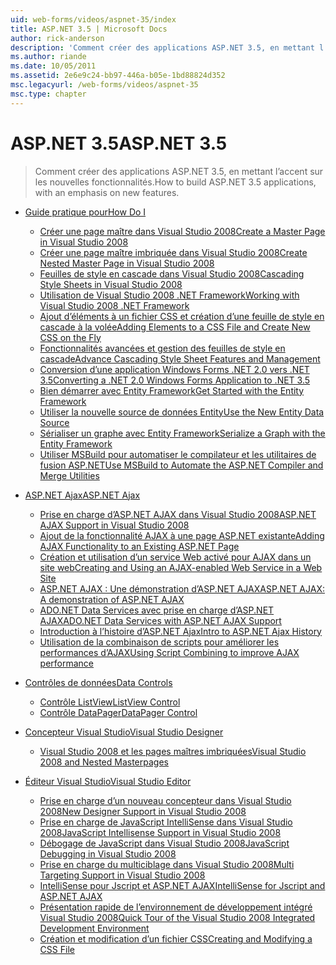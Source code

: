 ```yaml
---
uid: web-forms/videos/aspnet-35/index
title: ASP.NET 3.5 | Microsoft Docs
author: rick-anderson
description: 'Comment créer des applications ASP.NET 3.5, en mettant l’accent sur les nouvelles fonctionnalités.'
ms.author: riande
ms.date: 10/05/2011
ms.assetid: 2e6e9c24-bb97-446a-b05e-1bd88824d352
msc.legacyurl: /web-forms/videos/aspnet-35
msc.type: chapter
---
```

<a name="aspnet-35"></a><span data-ttu-id="1a686-103">ASP.NET 3.5</span><span class="sxs-lookup"><span data-stu-id="1a686-103">ASP.NET 3.5</span></span>
====================
> <span data-ttu-id="1a686-104">Comment créer des applications ASP.NET 3.5, en mettant l’accent sur les nouvelles fonctionnalités.</span><span class="sxs-lookup"><span data-stu-id="1a686-104">How to build ASP.NET 3.5 applications, with an emphasis on new features.</span></span>


- [<span data-ttu-id="1a686-105">Guide pratique pour</span><span class="sxs-lookup"><span data-stu-id="1a686-105">How Do I</span></span>](how-do-i/index.md)

    - [<span data-ttu-id="1a686-106">Créer une page maître dans Visual Studio 2008</span><span class="sxs-lookup"><span data-stu-id="1a686-106">Create a Master Page in Visual Studio 2008</span></span>](how-do-i/how-do-i-create-a-master-page-in-visual-studio-2008.md)
    - [<span data-ttu-id="1a686-107">Créer une page maître imbriquée dans Visual Studio 2008</span><span class="sxs-lookup"><span data-stu-id="1a686-107">Create Nested Master Page in Visual Studio 2008</span></span>](how-do-i/how-do-i-create-nested-master-page-in-visual-studio-2008.md)
    - [<span data-ttu-id="1a686-108">Feuilles de style en cascade dans Visual Studio 2008</span><span class="sxs-lookup"><span data-stu-id="1a686-108">Cascading Style Sheets in Visual Studio 2008</span></span>](how-do-i/how-do-i-cascading-style-sheets-in-visual-studio-2008.md)
    - [<span data-ttu-id="1a686-109">Utilisation de Visual Studio 2008 .NET Framework</span><span class="sxs-lookup"><span data-stu-id="1a686-109">Working with Visual Studio 2008 .NET Framework</span></span>](how-do-i/how-do-i-working-with-visual-studio-2008-net-framework.md)
    - [<span data-ttu-id="1a686-110">Ajout d’éléments à un fichier CSS et création d’une feuille de style en cascade à la volée</span><span class="sxs-lookup"><span data-stu-id="1a686-110">Adding Elements to a CSS File and Create New CSS on the Fly</span></span>](how-do-i/how-do-i-adding-elements-to-a-css-file-and-create-new-css-on-the-fly.md)
    - [<span data-ttu-id="1a686-111">Fonctionnalités avancées et gestion des feuilles de style en cascade</span><span class="sxs-lookup"><span data-stu-id="1a686-111">Advance Cascading Style Sheet Features and Management</span></span>](how-do-i/how-do-i-advance-cascading-style-sheet-features-and-management.md)
    - [<span data-ttu-id="1a686-112">Conversion d’une application Windows Forms .NET 2.0 vers .NET 3.5</span><span class="sxs-lookup"><span data-stu-id="1a686-112">Converting a .NET 2.0 Windows Forms Application to .NET 3.5</span></span>](how-do-i/how-do-i-converting-a-net-20-windows-forms-application-to-net-35.md)
    - [<span data-ttu-id="1a686-113">Bien démarrer avec Entity Framework</span><span class="sxs-lookup"><span data-stu-id="1a686-113">Get Started with the Entity Framework</span></span>](how-do-i/how-do-i-get-started-with-the-entity-framework.md)
    - [<span data-ttu-id="1a686-114">Utiliser la nouvelle source de données Entity</span><span class="sxs-lookup"><span data-stu-id="1a686-114">Use the New Entity Data Source</span></span>](how-do-i/how-do-i-use-the-new-entity-data-source.md)
    - [<span data-ttu-id="1a686-115">Sérialiser un graphe avec Entity Framework</span><span class="sxs-lookup"><span data-stu-id="1a686-115">Serialize a Graph with the Entity Framework</span></span>](how-do-i/how-do-i-serialize-a-graph-with-the-entity-framework.md)
    - [<span data-ttu-id="1a686-116">Utiliser MSBuild pour automatiser le compilateur et les utilitaires de fusion ASP.NET</span><span class="sxs-lookup"><span data-stu-id="1a686-116">Use MSBuild to Automate the ASP.NET Compiler and Merge Utilities</span></span>](how-do-i/how-do-i-use-msbuild-to-automate-the-aspnet-compiler-and-merge-utilities.md)
- [<span data-ttu-id="1a686-117">ASP.NET Ajax</span><span class="sxs-lookup"><span data-stu-id="1a686-117">ASP.NET Ajax</span></span>](aspnet-ajax/index.md)

    - [<span data-ttu-id="1a686-118">Prise en charge d’ASP.NET AJAX dans Visual Studio 2008</span><span class="sxs-lookup"><span data-stu-id="1a686-118">ASP.NET AJAX Support in Visual Studio 2008</span></span>](aspnet-ajax/aspnet-ajax-support-in-visual-studio-2008.md)
    - [<span data-ttu-id="1a686-119">Ajout de la fonctionnalité AJAX à une page ASP.NET existante</span><span class="sxs-lookup"><span data-stu-id="1a686-119">Adding AJAX Functionality to an Existing ASP.NET Page</span></span>](aspnet-ajax/adding-ajax-functionality-to-an-existing-aspnet-page.md)
    - [<span data-ttu-id="1a686-120">Création et utilisation d’un service Web activé pour AJAX dans un site web</span><span class="sxs-lookup"><span data-stu-id="1a686-120">Creating and Using an AJAX-enabled Web Service in a Web Site</span></span>](aspnet-ajax/creating-and-using-an-ajax-enabled-web-service-in-a-web-site.md)
    - [<span data-ttu-id="1a686-121">ASP.NET AJAX : Une démonstration d’ASP.NET AJAX</span><span class="sxs-lookup"><span data-stu-id="1a686-121">ASP.NET AJAX: A demonstration of ASP.NET AJAX</span></span>](aspnet-ajax/aspnet-ajax-a-demonstration-of-aspnet-ajax.md)
    - [<span data-ttu-id="1a686-122">ADO.NET Data Services avec prise en charge d’ASP.NET AJAX</span><span class="sxs-lookup"><span data-stu-id="1a686-122">ADO.NET Data Services with ASP.NET AJAX Support</span></span>](aspnet-ajax/adonet-data-services-with-aspnet-ajax-support.md)
    - [<span data-ttu-id="1a686-123">Introduction à l’histoire d’ASP.NET Ajax</span><span class="sxs-lookup"><span data-stu-id="1a686-123">Intro to ASP.NET Ajax History</span></span>](aspnet-ajax/introduction-to-aspnet-ajax-history.md)
    - [<span data-ttu-id="1a686-124">Utilisation de la combinaison de scripts pour améliorer les performances d’AJAX</span><span class="sxs-lookup"><span data-stu-id="1a686-124">Using Script Combining to improve AJAX performance</span></span>](aspnet-ajax/using-script-combining-to-improve-ajax-performance.md)
- [<span data-ttu-id="1a686-125">Contrôles de données</span><span class="sxs-lookup"><span data-stu-id="1a686-125">Data Controls</span></span>](data-controls/index.md)

    - [<span data-ttu-id="1a686-126">Contrôle ListView</span><span class="sxs-lookup"><span data-stu-id="1a686-126">ListView Control</span></span>](data-controls/the-listview-control.md)
    - [<span data-ttu-id="1a686-127">Contrôle DataPager</span><span class="sxs-lookup"><span data-stu-id="1a686-127">DataPager Control</span></span>](data-controls/the-datapager-control.md)
- [<span data-ttu-id="1a686-128">Concepteur Visual Studio</span><span class="sxs-lookup"><span data-stu-id="1a686-128">Visual Studio Designer</span></span>](visual-studio-designer/index.md)

    - [<span data-ttu-id="1a686-129">Visual Studio 2008 et les pages maîtres imbriquées</span><span class="sxs-lookup"><span data-stu-id="1a686-129">Visual Studio 2008 and Nested Masterpages</span></span>](visual-studio-designer/visual-studio-2008-and-nested-masterpages.md)
- [<span data-ttu-id="1a686-130">Éditeur Visual Studio</span><span class="sxs-lookup"><span data-stu-id="1a686-130">Visual Studio Editor</span></span>](visual-studio-editor/index.md)

    - [<span data-ttu-id="1a686-131">Prise en charge d’un nouveau concepteur dans Visual Studio 2008</span><span class="sxs-lookup"><span data-stu-id="1a686-131">New Designer Support in Visual Studio 2008</span></span>](visual-studio-editor/new-designer-support-in-visual-studio-2008.md)
    - [<span data-ttu-id="1a686-132">Prise en charge de JavaScript IntelliSense dans Visual Studio 2008</span><span class="sxs-lookup"><span data-stu-id="1a686-132">JavaScript Intellisense Support in Visual Studio 2008</span></span>](visual-studio-editor/javascript-intellisense-support-in-visual-studio-2008.md)
    - [<span data-ttu-id="1a686-133">Débogage de JavaScript dans Visual Studio 2008</span><span class="sxs-lookup"><span data-stu-id="1a686-133">JavaScript Debugging in Visual Studio 2008</span></span>](visual-studio-editor/javascript-debugging-in-visual-studio-2008.md)
    - [<span data-ttu-id="1a686-134">Prise en charge du multiciblage dans Visual Studio 2008</span><span class="sxs-lookup"><span data-stu-id="1a686-134">Multi Targeting Support in Visual Studio 2008</span></span>](visual-studio-editor/multi-targeting-support-in-visual-studio-2008.md)
    - [<span data-ttu-id="1a686-135">IntelliSense pour Jscript et ASP.NET AJAX</span><span class="sxs-lookup"><span data-stu-id="1a686-135">IntelliSense for Jscript and ASP.NET AJAX</span></span>](visual-studio-editor/intellisense-for-jscript-and-aspnet-ajax.md)
    - [<span data-ttu-id="1a686-136">Présentation rapide de l’environnement de développement intégré Visual Studio 2008</span><span class="sxs-lookup"><span data-stu-id="1a686-136">Quick Tour of the Visual Studio 2008 Integrated Development Environment</span></span>](visual-studio-editor/quick-tour-of-the-visual-studio-2008-integrated-development-environment.md)
    - [<span data-ttu-id="1a686-137">Création et modification d’un fichier CSS</span><span class="sxs-lookup"><span data-stu-id="1a686-137">Creating and Modifying a CSS File</span></span>](visual-studio-editor/creating-and-modifying-a-css-file.md)
